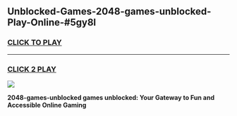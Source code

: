 
## Unblocked-Games-2048-games-unblocked-Play-Online-#5gy8l
<h3>
<a href="https://premium.freeplayer.one?title=2048-games-unblocked&ref=27F">CLICK TO PLAY</a></h3>
<hr>

<h3>
<a href="https://premium.freeplayer.one?title=2048-games-unblocked&ref=27F">CLICK 2 PLAY</a>
  
</h3>

<a href="https://premium.freeplayer.one?title=2048-games-unblocked&ref=27F"><img src="https://clearcache.store/games.png"></a>


**2048-games-unblocked games unblocked: Your Gateway to Fun and Accessible Online Gaming**
